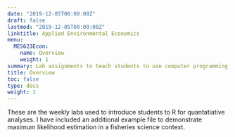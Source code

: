 ```yaml
---
date: "2019-12-05T00:00:00Z"
draft: false
lastmod: "2019-12-05T00:00:00Z"
linktitle: Applied Environmental Economics 
menu:
  MES623Econ:
    name: Overview
    weight: 1
summary: Lab assignments to teach students to use computer programming to conduct economic analysis of environmental problems as well as to derive and communicate policy recommendations.
title: Overview
toc: false
type: docs
weight: 1
---
```


These are the weekly labs used to introduce students to R for quantatiative analyses. I have included an additional example file to demonstrate maximum likelihood estimation in a fisheries science context.
